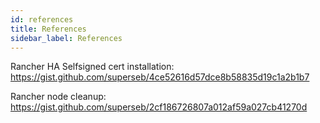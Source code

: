 ```yaml
---
id: references
title: References
sidebar_label: References
---
```


Rancher HA Selfsigned cert installation: https://gist.github.com/superseb/4ce52616d57dce8b58835d19c1a2b1b7

Rancher node cleanup: https://gist.github.com/superseb/2cf186726807a012af59a027cb41270d
